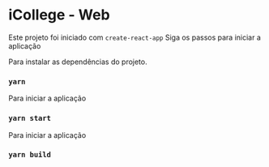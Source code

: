 # iCollege - Web

Este projeto foi iniciado com `create-react-app`
Siga os passos para iniciar a aplicação

Para instalar as dependências do projeto.

### `yarn`

Para iniciar a aplicação

### `yarn start`

Para iniciar a aplicação

### `yarn build`
